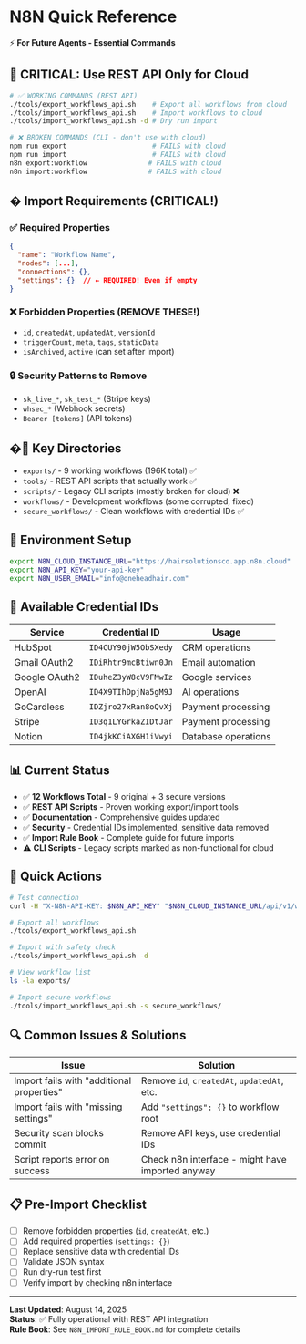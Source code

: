 # N8N Quick Reference

⚡ **For Future Agents - Essential Commands**

## 🚨 CRITICAL: Use REST API Only for Cloud

```bash
# ✅ WORKING COMMANDS (REST API)
./tools/export_workflows_api.sh    # Export all workflows from cloud
./tools/import_workflows_api.sh    # Import workflows to cloud
./tools/import_workflows_api.sh -d # Dry run import

# ❌ BROKEN COMMANDS (CLI - don't use with cloud)
npm run export                     # FAILS with cloud
npm run import                     # FAILS with cloud
n8n export:workflow               # FAILS with cloud
n8n import:workflow               # FAILS with cloud
```

## � Import Requirements (CRITICAL!)

### ✅ Required Properties
```json
{
  "name": "Workflow Name",
  "nodes": [...],
  "connections": {},
  "settings": {}  // ← REQUIRED! Even if empty
}
```

### ❌ Forbidden Properties (REMOVE THESE!)
- `id`, `createdAt`, `updatedAt`, `versionId`
- `triggerCount`, `meta`, `tags`, `staticData`
- `isArchived`, `active` (can set after import)

### 🔒 Security Patterns to Remove
- `sk_live_*`, `sk_test_*` (Stripe keys)
- `whsec_*` (Webhook secrets)
- `Bearer [tokens]` (API tokens)

## �📁 Key Directories

- `exports/` - 9 working workflows (196K total) ✅
- `tools/` - REST API scripts that actually work ✅
- `scripts/` - Legacy CLI scripts (mostly broken for cloud) ❌
- `workflows/` - Development workflows (some corrupted, fixed)
- `secure_workflows/` - Clean workflows with credential IDs ✅

## 🔧 Environment Setup

```bash
export N8N_CLOUD_INSTANCE_URL="https://hairsolutionsco.app.n8n.cloud"
export N8N_API_KEY="your-api-key"
export N8N_USER_EMAIL="info@oneheadhair.com"
```

## 🔑 Available Credential IDs

| Service | Credential ID | Usage |
|---------|---------------|-------|
| HubSpot | `ID4CUY90jW5ObSXedy` | CRM operations |
| Gmail OAuth2 | `IDiRhtr9mcBtiwn0Jn` | Email automation |
| Google OAuth2 | `IDuheZ3yW8cV9FMwIz` | Google services |
| OpenAI | `ID4X9TIhDpjNa5gM9J` | AI operations |
| GoCardless | `IDZjro27xRan8oQvXj` | Payment processing |
| Stripe | `ID3q1LYGrkaZIDtJar` | Payment processing |
| Notion | `ID4jkKCiAXGH1iVwyi` | Database operations |

## 📊 Current Status

- ✅ **12 Workflows Total** - 9 original + 3 secure versions
- ✅ **REST API Scripts** - Proven working export/import tools
- ✅ **Documentation** - Comprehensive guides updated
- ✅ **Security** - Credential IDs implemented, sensitive data removed
- ✅ **Import Rule Book** - Complete guide for future imports
- ⚠️ **CLI Scripts** - Legacy scripts marked as non-functional for cloud

## 🚀 Quick Actions

```bash
# Test connection
curl -H "X-N8N-API-KEY: $N8N_API_KEY" "$N8N_CLOUD_INSTANCE_URL/api/v1/workflows"

# Export all workflows
./tools/export_workflows_api.sh

# Import with safety check
./tools/import_workflows_api.sh -d

# View workflow list
ls -la exports/

# Import secure workflows
./tools/import_workflows_api.sh -s secure_workflows/
```

## 🔍 Common Issues & Solutions

| Issue | Solution |
|-------|----------|
| Import fails with "additional properties" | Remove `id`, `createdAt`, `updatedAt`, etc. |
| Import fails with "missing settings" | Add `"settings": {}` to workflow root |
| Security scan blocks commit | Remove API keys, use credential IDs |
| Script reports error on success | Check n8n interface - might have imported anyway |

## 📋 Pre-Import Checklist

- [ ] Remove forbidden properties (`id`, `createdAt`, etc.)
- [ ] Add required properties (`settings: {}`)
- [ ] Replace sensitive data with credential IDs
- [ ] Validate JSON syntax
- [ ] Run dry-run test first
- [ ] Verify import by checking n8n interface

---
**Last Updated**: August 14, 2025  
**Status**: ✅ Fully operational with REST API integration  
**Rule Book**: See `N8N_IMPORT_RULE_BOOK.md` for complete details
